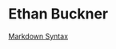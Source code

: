 # Ethan Buckner

[Markdown Syntax](https://www.markdownguide.org/basic-syntax/#horizontal-rules "Just rules")